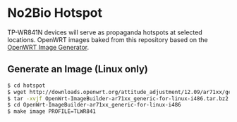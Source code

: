 # No2Bio Hotspot

TP-WR841N devices will serve as propaganda hotspots at selected locations. OpenWRT images baked from this repository based on the [OpenWRT Image Generator](http://wiki.openwrt.org/doc/howto/obtain.firmware.generate).

## Generate an Image (Linux only)

```bash
$ cd hotspot
$ wget http://downloads.openwrt.org/attitude_adjustment/12.09/ar71xx/generic/OpenWrt-ImageBuilder-ar71xx_generic-for-linux-i486.tar.bz2
$ tar -xvjf OpenWrt-ImageBuilder-ar71xx_generic-for-linux-i486.tar.bz2
$ cd OpenWrt-ImageBuilder-ar71xx_generic-for-linux-i486
$ make image PROFILE=TLWR841
```
